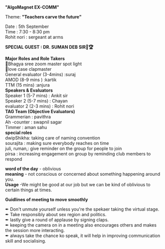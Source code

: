 **"AlgoMagnet  EX-COMM"**                                          

Theme: **"Teachers carve the future"**                           		
 
Date                    :               5th September	                                                         
Time                    :             	7:30 - 8:30 pm	                                                                           
Rohit nori              :               sergeant at arms                                                    

**SPECIAL GUEST       :   DR. SUMAN DEB SIR🥇🏆**                


**Major Roles and Role Takers**                                                 	                                                            
🧨Bhagya sree zoom master spot light                                                                               
🧨love case clapmaster                                                                                                                                                                         
   General evaluator (3-4mins)                       :suraj                                                                                                                                      		
   AMOD             (8-9 mins )                      :kartik                                                                                                                                 	
   TTM              (15 mins)                        :anjura                                                                                                                                                                                                                                                                            	
**Speakers & Evaluators**                                                                                                                                                                            
Speaker 1   (5-7 mins)                 : Ankit sir	                                                                                                                                             	
Speaker 2   (5-7 mins)                 : Chayan	                                                                                                                                                
evaluator 2 (2-3 mins)                 :  Rohit nori                                                                                                                                                                                                                                                                                           
**TAG Team (Objective Evaluators)**		                                                                                                                                                                
 Grammerian    :      pavithra                                                                                                                                                                    		
Ah -counter    :      swapnil sagar 	                                                                                                                                                             
  Timmer       :       aman sahu                                                                                                                                                                                                                                                                                                                                           
**special roles**                                                                                                                                                                                
dwipShikha:	taking care of naming convention                                                                                                                                                        
sourajita :	making sure everybody reaches on time                                                                                                                                                  
juli, ruman,:	give reminder on the group for people to join	                                                                                                                                       
pirsa	    :   increasing engagement on group by reminding club members to respond                                                                                                                             

**word of the day** - oblivious		                                                                                                                                                               
**meaning** - not conscious or concerned about something happening around you.	                                                                        	                                        
**Usage**   -We might be good at our job but we can be kind of oblivious to certain things at times.	                                                                                                                                                  

**Guidlines of meeting to move smoothly**                                                             

✒ Don't unmute yourself unless you're the spekaer taking the virtual stage.                                                                                   
✒ Take responsibly about sex region and politics.                                                                                   
✒ lastly give a round of applause by signing claps.                                                                                           
✒ keeping the camera on in a meeting also encourages others and makes the session more interacting.                                                                              
✒ always take the chance ko speak, it will help in improving communication skill and socialising.                                                                                     

